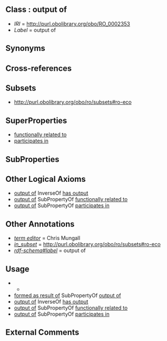 
## Class : output of

 * *IRI* = http://purl.obolibrary.org/obo/RO_0002353
 * *Label* = output of

## Synonyms


## Cross-references


## Subsets

 * http://purl.obolibrary.org/obo/ro/subsets#ro-eco

## SuperProperties

 * [functionally related to](../../RO/28/RO_0002328.md)
 * [participates in](../../RO/56/RO_0000056.md)

## SubProperties


## Other Logical Axioms

 * [output of](../../RO/53/RO_0002353.md) InverseOf [has output](../../RO/34/RO_0002234.md)
 * [output of](../../RO/53/RO_0002353.md) SubPropertyOf [functionally related to](../../RO/28/RO_0002328.md)
 * [output of](../../RO/53/RO_0002353.md) SubPropertyOf [participates in](../../RO/56/RO_0000056.md)

## Other Annotations

 * *[term editor](../../IAO/17/IAO_0000117.md)* = Chris Mungall
 * *[in_subset](../../et/oboInOwl#inSubset.md)* = http://purl.obolibrary.org/obo/ro/subsets#ro-eco
 * *[rdf-schema#label](../../el/rdf-schema#label.md)* = output of

## Usage

 * -
 * [formed as result of](../../RO/54/RO_0002354.md) SubPropertyOf [output of](../../RO/53/RO_0002353.md)
 * [output of](../../RO/53/RO_0002353.md) InverseOf [has output](../../RO/34/RO_0002234.md)
 * [output of](../../RO/53/RO_0002353.md) SubPropertyOf [functionally related to](../../RO/28/RO_0002328.md)
 * [output of](../../RO/53/RO_0002353.md) SubPropertyOf [participates in](../../RO/56/RO_0000056.md)

## External Comments


